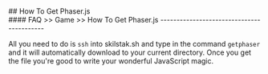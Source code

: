 <br>
<br>
## How To Get Phaser.js
<br>
#### FAQ >> Game >> How To Get Phaser.js
------------------------------------------

All you need to do is `ssh` into skilstak.sh and type in the command
`getphaser` and it will automatically download to your current
directory. Once you get the file you're good to write your wonderful
JavaScript magic.
